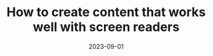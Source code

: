 ---
title: How to create content that works well with screen readers
date: 2023-09-01
description: 
link: https://accessibility.blog.gov.uk/2017/02/08/advice-for-creating-content-that-works-well-with-screen-readers/
pricing: na
tags: 
- Accessibility
- Article
- Government
categories: 
- Content
---